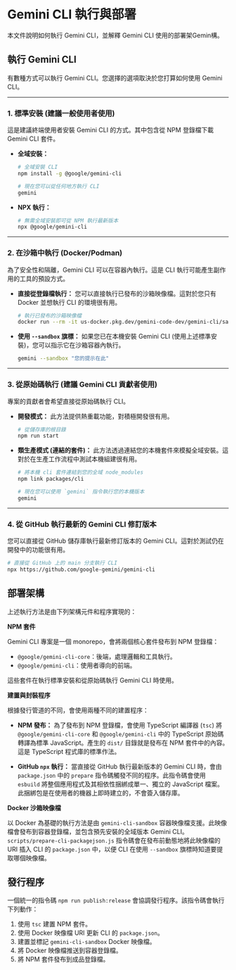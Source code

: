 # Gemini CLI 執行與部署

本文件說明如何執行 Gemini CLI，並解釋 Gemini CLI 使用的部署架Gemin構。

## 執行 Gemini CLI

有數種方式可以執行 Gemini CLI。您選擇的選項取決於您打算如何使用 Gemini CLI。

---

### 1. 標準安裝 (建議一般使用者使用)

這是建議終端使用者安裝 Gemini CLI 的方式。其中包含從 NPM 登錄檔下載 Gemini CLI 套件。

- **全域安裝：**

  ```bash
  # 全域安裝 CLI
  npm install -g @google/gemini-cli

  # 現在您可以從任何地方執行 CLI
  gemini
  ```

- **NPX 執行：**
  ```bash
  # 無需全域安裝即可從 NPM 執行最新版本
  npx @google/gemini-cli
  ```

---

### 2. 在沙箱中執行 (Docker/Podman)

為了安全性和隔離，Gemini CLI 可以在容器內執行。這是 CLI 執行可能產生副作用的工具的預設方式。

- **直接從登錄檔執行：**
  您可以直接執行已發布的沙箱映像檔。這對於您只有 Docker 並想執行 CLI 的環境很有用。
  ```bash
  # 執行已發布的沙箱映像檔
  docker run --rm -it us-docker.pkg.dev/gemini-code-dev/gemini-cli/sandbox:0.1.1
  ```
- **使用 `--sandbox` 旗標：**
  如果您已在本機安裝 Gemini CLI (使用上述標準安裝)，您可以指示它在沙箱容器內執行。
  ```bash
  gemini --sandbox "您的提示在此"
  ```

---

### 3. 從原始碼執行 (建議 Gemini CLI 貢獻者使用)

專案的貢獻者會希望直接從原始碼執行 CLI。

- **開發模式：**
  此方法提供熱重載功能，對積極開發很有用。
  ```bash
  # 從儲存庫的根目錄
  npm run start
  ```
- **類生產模式 (連結的套件)：**
  此方法透過連結您的本機套件來模擬全域安裝。這對於在生產工作流程中測試本機組建很有用。

  ```bash
  # 將本機 cli 套件連結到您的全域 node_modules
  npm link packages/cli

  # 現在您可以使用 `gemini` 指令執行您的本機版本
  gemini
  ```

---

### 4. 從 GitHub 執行最新的 Gemini CLI 修訂版本

您可以直接從 GitHub 儲存庫執行最新修訂版本的 Gemini CLI。這對於測試仍在開發中的功能很有用。

```bash
# 直接從 GitHub 上的 main 分支執行 CLI
npx https://github.com/google-gemini/gemini-cli
```

## 部署架構

上述執行方法是由下列架構元件和程序實現的：

**NPM 套件**

Gemini CLI 專案是一個 monorepo，會將兩個核心套件發布到 NPM 登錄檔：

- `@google/gemini-cli-core`：後端，處理邏輯和工具執行。
- `@google/gemini-cli`：使用者導向的前端。

這些套件在執行標準安裝和從原始碼執行 Gemini CLI 時使用。

**建置與封裝程序**

根據發行管道的不同，會使用兩種不同的建置程序：

- **NPM 發布：** 為了發布到 NPM 登錄檔，會使用 TypeScript 編譯器 (`tsc`) 將 `@google/gemini-cli-core` 和 `@google/gemini-cli` 中的 TypeScript 原始碼轉譯為標準 JavaScript。產生的 `dist/` 目錄就是發布在 NPM 套件中的內容。這是 TypeScript 程式庫的標準作法。

- **GitHub `npx` 執行：** 當直接從 GitHub 執行最新版本的 Gemini CLI 時，會由 `package.json` 中的 `prepare` 指令碼觸發不同的程序。此指令碼會使用 `esbuild` 將整個應用程式及其相依性捆綁成單一、獨立的 JavaScript 檔案。此捆綁包是在使用者的機器上即時建立的，不會簽入儲存庫。

**Docker 沙箱映像檔**

以 Docker 為基礎的執行方法是由 `gemini-cli-sandbox` 容器映像檔支援。此映像檔會發布到容器登錄檔，並包含預先安裝的全域版本 Gemini CLI。`scripts/prepare-cli-packagejson.js` 指令碼會在發布前動態地將此映像檔的 URI 插入 CLI 的 `package.json` 中，以便 CLI 在使用 `--sandbox` 旗標時知道要提取哪個映像檔。

## 發行程序

一個統一的指令碼 `npm run publish:release` 會協調發行程序。該指令碼會執行下列動作：

1.  使用 `tsc` 建置 NPM 套件。
2.  使用 Docker 映像檔 URI 更新 CLI 的 `package.json`。
3.  建置並標記 `gemini-cli-sandbox` Docker 映像檔。
4.  將 Docker 映像檔推送到容器登錄檔。
5.  將 NPM 套件發布到成品登錄檔。
